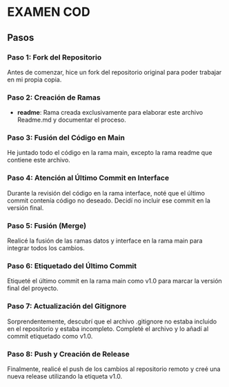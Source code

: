 # EXAMEN COD
## Pasos

### Paso 1: Fork del Repositorio

Antes de comenzar, hice un fork del repositorio original para poder trabajar en mi propia copia.

### Paso 2: Creación de Ramas

- **readme**: Rama creada exclusivamente para elaborar este archivo Readme.md y documentar el proceso.

### Paso 3: Fusión del Código en Main

He juntado todo el código en la rama main, excepto la rama readme que contiene este archivo.

### Paso 4: Atención al Último Commit en Interface

Durante la revisión del código en la rama interface, noté que el último commit contenía código no deseado. Decidí no incluir ese commit en la versión final.

### Paso 5: Fusión (Merge)

Realicé la fusión de las ramas datos y interface en la rama main para integrar todos los cambios.

### Paso 6: Etiquetado del Último Commit

Etiqueté el último commit en la rama main como v1.0 para marcar la versión final del proyecto.

### Paso 7: Actualización del Gitignore

Sorprendentemente, descubrí que el archivo .gitignore no estaba incluido en el repositorio y estaba incompleto. Completé el archivo y lo añadí al commit etiquetado como v1.0.

### Paso 8: Push y Creación de Release

Finalmente, realicé el push de los cambios al repositorio remoto y creé una nueva release utilizando la etiqueta v1.0.

